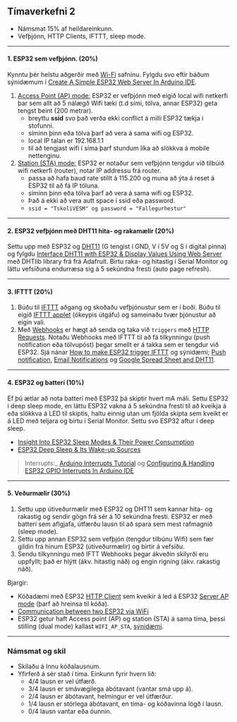 ## Tímaverkefni 2 

- Námsmat 15% af heildareinkunn.
- Vefþjónn, HTTP Clients, IFTTT, sleep mode. 

---

#### 1. ESP32 sem vefþjónn. (20%)

Kynntu þér helstu aðgerðir með [Wi-Fi](https://randomnerdtutorials.com/esp32-useful-wi-fi-functions-arduino/) safninu. Fylgdu svo eftir báðum sýnidæmum í [Create A Simple ESP32 Web Server In Arduino IDE](https://lastminuteengineers.com/creating-esp32-web-server-arduino-ide/).

1. [Access Point (AP) mode:](https://lastminuteengineers.com/creating-esp32-web-server-arduino-ide/#iconfiguring-the-esp32-web-server-in-access-point-ap-mode) ESP32 er vefþjónn með eigið local wifi netkerfi þar sem allt að 5 nálægð Wifi tæki (t.d sími, tölva, annar ESP32) geta tengst beint (200 metrar).
   - breyttu **ssid** svo það verða ekki conflict á milli ESP32 tækja í stofunni.
   - síminn þinn eða tölva þarf að vera á sama wifi og ESP32.  
   - local IP talan er 192.168.1.1
   - til að tengjast wifi í síma þarf stundum líka að slökkva á mobile nettenginu.
1. [Station (STA) mode:](https://lastminuteengineers.com/creating-esp32-web-server-arduino-ide/#configuring-the-esp32-web-server-in-wifi-station-sta-mode) ESP32 er notaður sem vefþjónn tengdur við tilbúið wifi netkerfi (router), notar IP addressu frá router.
   - passa að hafa baud rate stillt á 115.200 og muna að ýta á reset á ESP32 til að fá IP töluna.   
   - síminn þinn eða tölva þarf að vera á sama wifi og ESP32.  
   - Það á ekki að vera autt space í ssid eða password. 
   - `ssid = "TskoliVESM" og password = "Fallegurhestur"`

---

#### 2. ESP32 vefþjónn með DHT11 hita- og rakamælir (20%)

Settu upp með ESP32 og [DHT11](https://lastminuteengineers.com/dht11-module-arduino-tutorial/) (G tengist í GND, V í 5V og S í digital pinna) og fylgdu [Interface DHT11 with ESP32 & Display Values Using Web Server](https://lastminuteengineers.com/esp32-dht11-dht22-web-server-tutorial/) með DHTlib library frá frá Adafruit. Birtu raka- og hitastig í Serial Monitor og láttu vefsíðuna endurræsa sig á 5 sekúndna fresti (auto page refresh).

---

#### 3. IFTTT (20%)
1. Búðu til [IFTTT](https://help.ifttt.com/hc/en-us/articles/115010158167-How-does-IFTTT-work-) aðgang og skoðaðu vefþjónustur sem er í boði. Búðu til eigið [IFTTT applet](https://help.ifttt.com/hc/en-us/articles/360021401373-Creating-your-own-Applet) (ókeypis útgáfu) og sameinaðu tvær þjónustur að eigin vali.
1. Með [Webhooks](https://ifttt.com/explore/what-is-a-webhook) er hægt að senda og taka við `triggers` með [HTTP Requests](https://randomnerdtutorials.com/esp32-http-get-post-arduino/). Notaðu Webhooks með IFTTT til að fá tilkynningu (push notification eða tölvupóst) þegar smellt er á takka sem er tengdur við ESP32. Sjá nánar [How to make ESP32 trigger IFTTT](https://esp32io.com/tutorials/esp32-ifttt) og sýnidæmi; [Push notification](https://blog.teamleadnet.com/2021/01/esp32-send-push-notification-from.html), [Email Notifications](https://randomnerdtutorials.com/esp32-door-status-monitor-email/) og [Google Spread Sheet and DHT11](https://www.youtube.com/watch?v=YkA4TUgCmRA&ab_channel=StechiezDIY).


<!--
- [How to Trigger LED using IFTTT and ESP32 with Email Notification](https://iotdesignpro.com/projects/how-trigger-led-using-ifttt-and-esp32-email-notification)
- [IFTTT with Raspberry Pi](https://pimylifeup.com/using-ifttt-with-the-raspberry-pi/)
-->

---

#### 4. ESP32 og batterí (10%)
Ef þú ætlar að nota batterí með ESP32 þá skiptir hvert mA máli. Settu ESP32 í deep sleep mode, en láttu ESP32 vakna á 5 sekúndna fresti til að kveikja á eða slökkva á LED til skiptis, haltu einnig utan um fjölda skipta sem kveikt er á LED með teljara og birtu í Serial Monitor. Settu svo ESP32 aftur í deep sleep.

- [Insight Into ESP32 Sleep Modes & Their Power Consumption](https://lastminuteengineers.com/esp32-sleep-modes-power-consumption/)
- [ESP32 Deep Sleep & Its Wake-up Sources](https://lastminuteengineers.com/esp32-deep-sleep-wakeup-sources/)

> Interrupts:_ [Arduino Interrupts Tutorial](https://roboticsbackend.com/arduino-interrupts/) og [Configuring & Handling ESP32 GPIO Interrupts In Arduino IDE](https://lastminuteengineers.com/handling-esp32-gpio-interrupts-tutorial/) 

---

#### 5. Veðurmælir (30%) 

1. Settu upp útiveðurmælir með ESP32 og DHT11 sem kannar hita- og rakastig og sendir gögn  frá sér á 10 sekúndna fresti. ESP32 er með batterí sem aflgjafa, útfærðu lausn til að spara sem mest rafmagnið (sleep mode).
1. Settu upp annan ESP32 sem vefþjón (tengdur tilbúnu Wifi) sem fær gildin frá hinum ESP32 (útiveðurmælir) og birtir á vefsíðu. 
1. Sendu tilkynningu með IFTT Webhooks þegar ákveðin skilyrði eru uppfyllt; það er hlýtt (ákv. hitastig náð) og engin rigning (ákv. rakastig náð). 

Bjargir:
- Kóðadæmi með ESP32 [HTTP Client](https://github.com/VESM3/IOT/blob/main/Kodi/ESP32_Client.ino) sem kveikir á led á ESP32 [Server AP mode](https://github.com/VESM3/IOT/blob/main/Kodi/ESP32_Server_APmode.ino) (þarf að hreinsa til kóða).
- [Communication between two ESP32 via WiFi](https://www.aranacorp.com/en/communication-between-two-esp32-via-wifi/)
- ESP32 getur haft Access point (AP) og station (STA) á sama tíma, þessi stilling (dual mode) kallast `WIFI_AP_STA`, [sýnidæmi](https://linuxhint.com/esp32-both-access-station-points/#:~:text=The%20above%20two%20modes%20access,network%20to%20which%20ESP32%20connects). 

---

### Námsmat og skil

- Skilaðu á Innu kóðalausnum.
- Yfirferð á sér stað í tíma. Einkunn fyrir hvern lið: 
    - 4/4 lausn er vel útfærð.
    - 3/4 lausn er smávægilega ábótavant (vantar smá upp á).
    - 2/4 lausn er ábótavant, helmingur er vel útfærður.
    - 1/4 lausn er stórlega ábótavant, en tíma- og kóðavinna lögð í lausn.
    - 0/4 lausn vantar eða óunnin.


